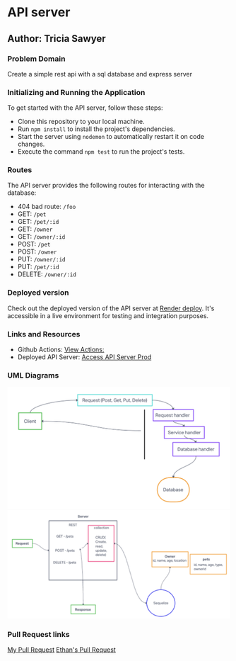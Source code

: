 # API server

## Author: Tricia Sawyer

### Problem Domain

Create a simple rest api with a sql database and express server

### Initializing and Running the Application

To get started with the API server, follow these steps:

- Clone this repository to your local machine.
- Run `npm install` to install the project's dependencies.
- Start the server using `nodemon` to automatically restart it on code changes.
- Execute the command `npm test` to run the project's tests.

### Routes

The API server provides the following routes for interacting with the database:

- 404 bad route: `/foo`
- GET: `/pet`
- GET: `/pet/:id`
- GET: `/owner`
- GET: `/owner/:id`
- POST: `/pet`
- POST: `/owner`
- PUT: `/owner/:id`
- PUT: `/pet/:id`
- DELETE: `/owner/:id`

### Deployed version

Check out the deployed version of the API server at [Render deploy](https://api-server-prod-3588.onrender.com). It's accessible in a live environment for testing and integration purposes.

### Links and Resources

- Github Actions: [View Actions:](https://github.com/triciasawyer/api-server/actions)
- Deployed API Server: [Access API Server Prod](https://api-server-prod-3588.onrender.com)

### UML Diagrams

![Phase 1 UML Diagram](./assets/phase1.png)
![Phase 2 UML Diagram](./assets/phase2.png)

### Pull Request links

[My Pull Request](https://github.com/triciasawyer/api-server-ethanStorm/pull/1)
[Ethan's Pull Request](https://github.com/triciasawyer/api-server/pull/2)
